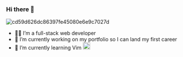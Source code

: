 ### Hi there 👋
![cd59d626dc86397fe45080e6e9c7027d](https://github.com/FawziElZein/FawziElZein/assets/56543752/07b224fc-10e0-44df-9ce7-495ccc1c6d38)

- :man_technologist: I’m a full-stack web developer
- 🔭 I’m currently working on my portfolio so I can land my first career
- 🌱 I’m currently learning Vim <img src="https://github.com/FawziElZein/FawziElZein/assets/56543752/544c9670-3f3f-4734-9cee-68cc430b037b" width="20" height="20" />

<!--
**FawziElZein/FawziElZein** is a ✨ _special_ ✨ repository because its `README.md` (this file) appears on your GitHub profile.

Here are some ideas to get you started:

- 🔭 I’m currently working on ...
- 🌱 I’m currently learning ...
- 👯 I’m looking to collaborate on ...
- 🤔 I’m looking for help with ...
- 💬 Ask me about ...
- 📫 How to reach me: ...
- 😄 Pronouns: ...
- ⚡ Fun fact: ...
-->
